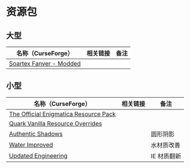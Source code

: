 # 资源包

## 大型

| 名称（CurseForge）                                                                                  | 相关链接 | 备注 |
| --------------------------------------------------------------------------------------------------- | -------- | ---- |
| [Soartex Fanver - Modded](https://www.curseforge.com/minecraft/texture-packs/soartex-fanver-modded) |          |      |

## 小型

| 名称（CurseForge）                                                                                                                      | 相关链接 | 备注        |
| --------------------------------------------------------------------------------------------------------------------------------------- | -------- | ----------- |
| [The Official Enigmatica Resource Pack](https://www.curseforge.com/minecraft/texture-packs/the-official-enigmatica-resource-pack-16x16) |          |             |
| [Quark Vanilla Resource Overrides](https://www.curseforge.com/minecraft/texture-packs/quark-vanilla-resource-overrides)                 |          |             |
| [Authentic Shadows](https://www.curseforge.com/minecraft/texture-packs/authentic-shadows)                                               |          | 圆形阴影    |
| [Water Improved](https://www.curseforge.com/minecraft/texture-packs/water-improved)                                                     |          | 水材质改善  |
| [Updated Engineering](https://www.curseforge.com/minecraft/texture-packs/updated-engineering)                                           |          | IE 材质翻新 |
